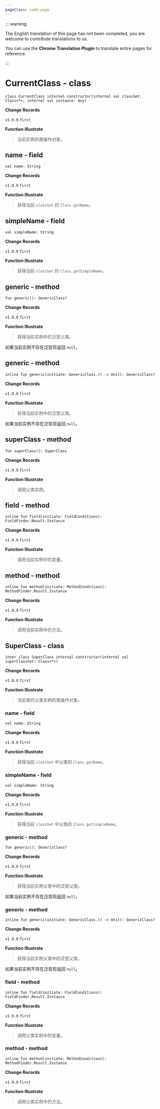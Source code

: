 ```yaml
---
pageClass: code-page
---
```


::: warning

The English translation of this page has not been completed, you are welcome to contribute translations to us.

You can use the **Chrome Translation Plugin** to translate entire pages for reference.

:::

# CurrentClass <span class="symbol">- class</span>

```kotlin:no-line-numbers
class CurrentClass internal constructor(internal val classSet: Class<*>, internal val instance: Any)
```

**Change Records**

`v1.0.0` `first`

**Function Illustrate**

> 当前实例的类操作对象。

## name <span class="symbol">- field</span>

```kotlin:no-line-numbers
val name: String
```

**Change Records**

`v1.0.0` `first`

**Function Illustrate**

> 获得当前 `classSet` 的 `Class.getName`。

## simpleName <span class="symbol">- field</span>

```kotlin:no-line-numbers
val simpleName: String
```

**Change Records**

`v1.0.0` `first`

**Function Illustrate**

> 获得当前 `classSet` 的 `Class.getSimpleName`。

## generic <span class="symbol">- method</span>

```kotlin:no-line-numbers
fun generic(): GenericClass?
```

**Change Records**

`v1.0.0` `first`

**Function Illustrate**

> 获得当前实例中的泛型父类。

如果当前实例不存在泛型将返回 `null`。

## generic <span class="symbol">- method</span>

```kotlin:no-line-numbers
inline fun generic(initiate: GenericClass.() -> Unit): GenericClass?
```

**Change Records**

`v1.0.0` `first`

**Function Illustrate**

> 获得当前实例中的泛型父类。

如果当前实例不存在泛型将返回 `null`。

## superClass <span class="symbol">- method</span>

```kotlin:no-line-numbers
fun superClass(): SuperClass
```

**Change Records**

`v1.0.0` `first`

**Function Illustrate**

> 调用父类实例。

## field <span class="symbol">- method</span>

```kotlin:no-line-numbers
inline fun field(initiate: FieldConditions): FieldFinder.Result.Instance
```

**Change Records**

`v1.0.0` `first`

**Function Illustrate**

> 调用当前实例中的变量。

## method <span class="symbol">- method</span>

```kotlin:no-line-numbers
inline fun method(initiate: MethodConditions): MethodFinder.Result.Instance
```

**Change Records**

`v1.0.0` `first`

**Function Illustrate**

> 调用当前实例中的方法。

## SuperClass <span class="symbol">- class</span>

```kotlin:no-line-numbers
inner class SuperClass internal constructor(internal val superClassSet: Class<*>)
```

**Change Records**

`v1.0.0` `first`

**Function Illustrate**

> 当前类的父类实例的类操作对象。

### name <span class="symbol">- field</span>

```kotlin:no-line-numbers
val name: String
```

**Change Records**

`v1.0.0` `first`

**Function Illustrate**

> 获得当前 `classSet` 中父类的 `Class.getName`。

### simpleName <span class="symbol">- field</span>

```kotlin:no-line-numbers
val simpleName: String
```

**Change Records**

`v1.0.0` `first`

**Function Illustrate**

> 获得当前 `classSet` 中父类的 `Class.getSimpleName`。

### generic <span class="symbol">- method</span>

```kotlin:no-line-numbers
fun generic(): GenericClass?
```

**Change Records**

`v1.0.0` `first`

**Function Illustrate**

> 获得当前实例父类中的泛型父类。

如果当前实例不存在泛型将返回 `null`。

### generic <span class="symbol">- method</span>

```kotlin:no-line-numbers
inline fun generic(initiate: GenericClass.() -> Unit): GenericClass?
```

**Change Records**

`v1.0.0` `first`

**Function Illustrate**

> 获得当前实例父类中的泛型父类。

如果当前实例不存在泛型将返回 `null`。

### field <span class="symbol">- method</span>

```kotlin:no-line-numbers
inline fun field(initiate: FieldConditions): FieldFinder.Result.Instance
```

**Change Records**

`v1.0.0` `first`

**Function Illustrate**

> 调用父类实例中的变量。

### method <span class="symbol">- method</span>

```kotlin:no-line-numbers
inline fun method(initiate: MethodConditions): MethodFinder.Result.Instance
```

**Change Records**

`v1.0.0` `first`

**Function Illustrate**

> 调用父类实例中的方法。